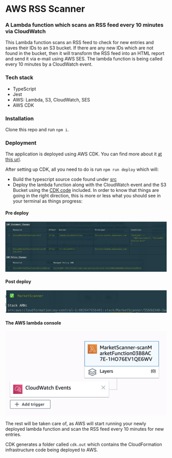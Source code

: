 # AWS RSS Scanner

### A Lambda function which scans an RSS feed every 10 minutes via CloudWatch

This Lambda function scans an RSS feed to check for new entries and saves their IDs to an S3 bucket. If there are any new IDs which are not found in the bucket, then it will transform the RSS feed into an HTML report and send it via e-mail using AWS SES. The lambda function is being called every 10 minutes by a CloudWatch event.

### Tech stack

- TypeScript
- Jest
- AWS: Lambda, S3, CloudWatch, SES
- AWS CDK

### Installation

Clone this repo and run `npm i`.

### Deployment

The application is deployed using AWS CDK. You can find more about it [at this url](https://docs.aws.amazon.com/cdk/latest/guide/getting_started.html).

After setting up CDK, all you need to do is run `npm run deploy` which will:

- Build the typescript source code found under [src](./src)
- Deploy the lambda function along with the CloudWatch event and the S3 Bucket using the [CDK code](./deploy.ts) included. In order to know that things are going in the right direction, this is more or less what you should see in your terminal as things progress:

#### Pre deploy

![pre-deploy](./images/pre-deploy.png "CDK will ask you if you want to proceed after displaying what will be deployed")

#### Post deploy

![post-deploy](./images/post-deploy.png "After a long list of ARNs of newly deployed resources, you should see this")

#### The AWS lambda console

![aws-lambda](./images/aws-stack.png "This is how the lambda should look like in AWS")

The rest will be taken care of, as AWS will start running your newly deployed lambda function and scan the RSS feed every 10 minutes for new entries.

CDK generates a folder called `cdk.out` which contains the CloudFormation infrastructure code being deployed to AWS.